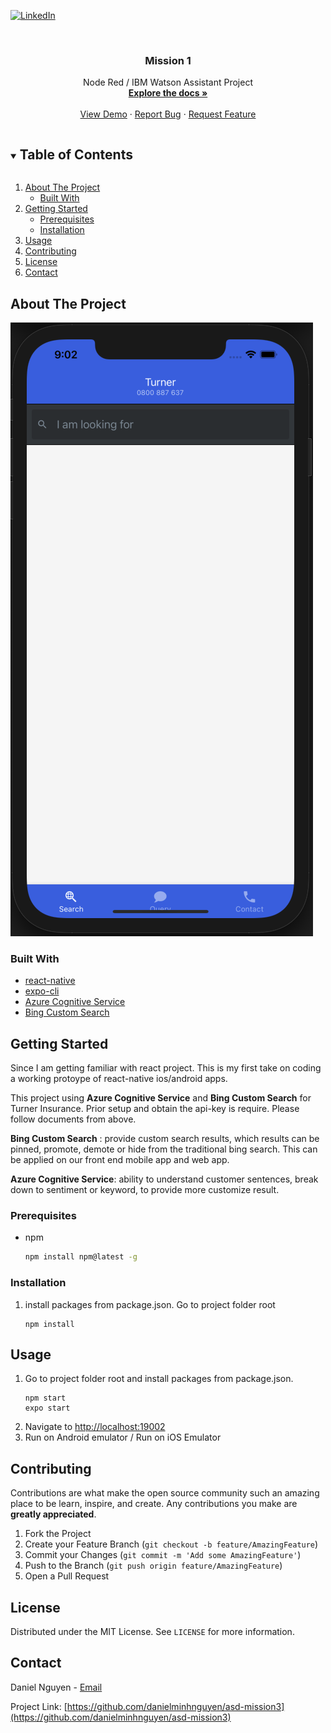 [![LinkedIn][linkedin-shield]][linkedin-url]

<!-- PROJECT LOGO -->
<br />
<p align="center">

  <h3 align="center">Mission 1</h3>

  <p align="center">
    Node Red / IBM Watson Assistant Project
    <br />
    <a href="https://github.com/danielminhnguyen/asd-mission3"><strong>Explore the docs »</strong></a>
    <br />
    <br />
    <a href="https://github.com/danielminhnguyen/asd-mission3">View Demo</a>
    ·
    <a href="https://github.com/danielminhnguyen/asd-mission3/issues">Report Bug</a>
    ·
    <a href="https://github.com/danielminhnguyen/asd-mission3/issues">Request Feature</a>
  </p>
</p>

<!-- TABLE OF CONTENTS -->
<details open="open">
  <summary><h2 style="display: inline-block">Table of Contents</h2></summary>
  <ol>
    <li>
      <a href="#about-the-project">About The Project</a>
      <ul>
        <li><a href="#built-with">Built With</a></li>
      </ul>
    </li>
    <li>
      <a href="#getting-started">Getting Started</a>
      <ul>
        <li><a href="#prerequisites">Prerequisites</a></li>
        <li><a href="#installation">Installation</a></li>
      </ul>
    </li>
    <li><a href="#usage">Usage</a></li>
    <li><a href="#contributing">Contributing</a></li>
    <li><a href="#license">License</a></li>
    <li><a href="#contact">Contact</a></li>
  </ol>
</details>

<!-- ABOUT THE PROJECT -->

## About The Project

[![Product Name Screen Shot][product-screenshot]]()

### Built With

- [react-native](https://reactnative.dev)
- [expo-cli](https://docs.expo.io/workflow/expo-cli/)
- [Azure Cognitive Service](https://azure.microsoft.com/en-us/services/cognitive-services/)
- [Bing Custom Search](https://www.customsearch.ai)

<!-- GETTING STARTED -->

## Getting Started

Since I am getting familiar with react project. This is my first take on coding a working protoype of react-native ios/android apps.

This project using **Azure Cognitive Service** and **Bing Custom Search** for Turner Insurance. Prior setup and obtain the api-key is require. Please follow documents from above.

**Bing Custom Search** : provide custom search results, which results can be pinned, promote, demote or hide from the traditional bing search. This can be applied on our front end mobile app and web app.

**Azure Cognitive Service**: ability to understand customer sentences, break down to sentiment or keyword, to provide more customize result.

### Prerequisites

- npm
  ```sh
  npm install npm@latest -g
  ```

### Installation

1. install packages from package.json. Go to project folder root
   ```
   npm install
   ```

<!-- USAGE EXAMPLES -->

## Usage

1. Go to project folder root and install packages from package.json.
   ```
   npm start
   expo start
   ```
2. Navigate to [http://localhost:19002](http://localhost:19002)
3. Run on Android emulator / Run on iOS Emulator

<!-- CONTRIBUTING -->

## Contributing

Contributions are what make the open source community such an amazing place to be learn, inspire, and create. Any contributions you make are **greatly appreciated**.

1. Fork the Project
2. Create your Feature Branch (`git checkout -b feature/AmazingFeature`)
3. Commit your Changes (`git commit -m 'Add some AmazingFeature'`)
4. Push to the Branch (`git push origin feature/AmazingFeature`)
5. Open a Pull Request

<!-- LICENSE -->

## License

Distributed under the MIT License. See `LICENSE` for more information.

<!-- CONTACT -->

## Contact

Daniel Nguyen - [Email](minhnguyen68@hotmail.com)

Project Link: [https://github.com/danielminhnguyen/asd-mission3](https://github.com/danielminhnguyen/asd-mission3)

<!-- ACKNOWLEDGEMENTS -->

<!-- MARKDOWN LINKS & IMAGES -->
<!-- https://www.markdownguide.org/basic-syntax/#reference-style-links -->

[linkedin-shield]: https://img.shields.io/badge/-LinkedIn-black.svg?style=for-the-badge&logo=linkedin&colorB=555
[linkedin-url]: www.linkedin.com/in/danielminhnguyen
[product-screenshot]: images/screenshot.png
